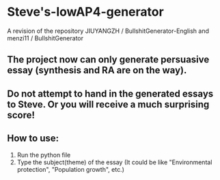 # Steve's-lowAP4-generator
A revision of the repository JIUYANGZH / BullshitGenerator-English and menzi11 / BullshitGenerator

## The project now can only generate persuasive essay (synthesis and RA are on the way).

## Do not attempt to hand in the generated essays to Steve. Or you will receive a much surprising score!

## How to use:
1. Run the python file
1. Type the subject(theme) of the essay (It could be like "Environmental protection", "Population growth", etc.)
